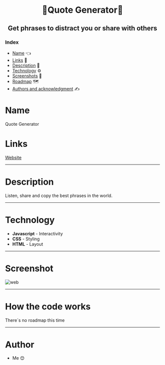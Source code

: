 <h1 align="center"> 💬Quote Generator💬</h1>

<h2 align="center"> Get phrases to distract you or share with others </h2>

### Index

* [Name](#Name) 👈
* [Links](#Links) 🔗
* [Description](#Description) 📖
* [Technology](#Technology) ⚙️
* [Screenshots](#Screenshots) 📱
* [Roadmap](#Roadmap) 🗺️
* [Authors and acknowledgment](#Authors-and-acknowledgment) ✍️

# Name

Quote Generator

# Links

[Website](https://jkmxmb2z6xgtsucis1mhvw-on.drv.tw/)
___

# Description

Listen, share and copy the best phrases in the world.

___

# Technology

* **Javascript** - Interactivity
* **CSS** - Styling
* **HTML** - Layout

____

# Screenshot
![web](https://user-images.githubusercontent.com/85640313/152693667-35ea95bc-a6d7-4dd9-abe6-7d286447890a.png)
____

# How the code works

There´s no roadmap this time 

____

# Author

* Me 😊
